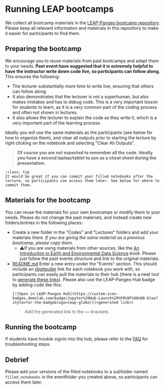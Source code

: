 # Running LEAP bootcamps

We collect all bootcamp materials in the [LEAP-Pangeo bootcamp repository](https://github.com/leap-stc/LEAP-bootcamps). Please keep all relevant information and materials in this repository to make it easier for participants to find them.

## Preparing the bootcamp
We encourage you to reuse materials from past bootcamps and adapt them to your needs. **Past event have suggested that it is extremely helpful to have the instructor write down code live, so participants can follow along.**
This ensures the following:
- The lecturer substantially more time to write live, ensuring that others can follow along
- It also demonstrates that the lecturer is not a superhuman, but also makes mistakes and has to debug code. This is a very important lesson for students to learn, as it is a very common part of the coding process and often not shown in lectures.
- It also allows the lecturer to explain the code as they write it, which is a very important part of the learning process.

Ideally you will use the same materials as the participants (see below for how to organize them), and clear all outputs prior to starting the lecture by right clicking on the notebook and selecting "Clear All Outputs". 

> **Of course you are not expected to remember all the code. Ideally you have a second laptop/tablet to use as a cheat sheet during the presentation.**

```{admonition} Pretty please
:class: tip
It would be great if you can commit your filled notebooks after the lecture, so participants can access them later. See below for where to commit them.
```

## Materials for the bootcamp
You can reuse the materials for your own bootcamps or modify them to your needs. Please do not change the past materials, and instead create new folders/entries in the following places:
- Create a new folder in the "Codes" and "Lectures" folders and add your materials there. *If you are giving the same material as a previous bootcamp, please copy them.*
    - ⚠️If you are using materials from other sources, like the [An Introduction to Earth and Environmental Data Science](https://earth-env-data-science.github.io/intro.html) book. Please just follow the past events structure and link to the original materials. 
- [README.md](https://github.com/leap-stc/LEAP-bootcamps/README.md) Enter a new entry under the "Events" section. This should include an [nbgitpuller](https://nbgitpuller.readthedocs.io/en/latest/) link for each notebook you work with, so participants can easily pull the materials to their hub (there is a neat tool to [generate these links](https://nbgitpuller.readthedocs.io/en/latest/link.html)). Please also use the LEAP-Pangeo Hub badge by adding code like this: 
    ```
    [![Open in LEAP-Pangeo Hub](https://custom-icon-badges.demolab.com/badge/Jupyter%20Hub-Launch%20%F0%9F%9A%80-blue?style=for-the-badge&logo=leap-globe)](<generated link>) 
    ```
    > Add the generated link to the `<>` brackets.
## Running the bootcamp

If students have trouble signin into the hub, please refer to the [FAQ](faq.cannot-log-into-hub) for troubleshooting steps.

## Debrief

Please add your versions of the filled notebooks to a subfolder named `filled_notebooks` in the eventfolder you created above, so participants can access them later. 